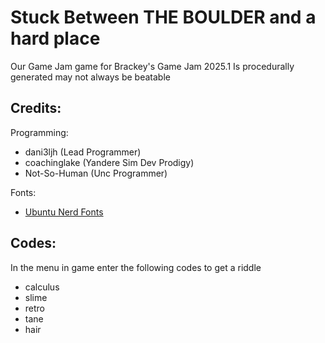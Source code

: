 # Stuck Between **THE BOULDER** and a hard place

Our Game Jam game for Brackey's Game Jam 2025.1
Is procedurally generated may not always be beatable

## Credits:

Programming:
- dani3ljh (Lead Programmer)
- coachinglake (Yandere Sim Dev Prodigy)
- Not-So-Human (Unc Programmer)

Fonts:
- [Ubuntu Nerd Fonts](https://github.com/ryanoasis/nerd-fonts/releases/download/v3.3.0/Ubuntu.zip)

## Codes:

In the menu in game enter the following codes to get a riddle
- calculus
- slime
- retro
- tane
- hair
